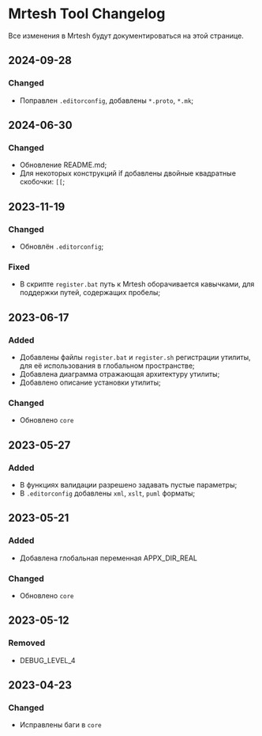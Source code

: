# Mrtesh Tool Changelog
Все изменения в Mrtesh будут документироваться на этой странице.

## 2024-09-28
### Changed
- Поправлен `.editorconfig`, добавлены `*.proto`, `*.mk`;

## 2024-06-30
### Changed
- Обновление README.md;
- Для некоторых конструкций if добавлены двойные квадратные скобочки: `[[`;

## 2023-11-19
### Changed
- Обновлён `.editorconfig`;

### Fixed
- В скрипте `register.bat` путь к Mrtesh оборачивается кавычками, для поддержки путей, содержащих пробелы;

## 2023-06-17
### Added
- Добавлены файлы `register.bat` и `register.sh` регистрации утилиты, для её использования в глобальном пространстве;
- Добавлена диаграмма отражающая архитектуру утилиты;
- Добавлено описание установки утилиты;

### Changed
- Обновлено `core`

## 2023-05-27
### Added
- В функциях валидации разрешено задавать пустые параметры;
- В `.editorconfig` добавлены `xml`, `xslt`, `puml` форматы;

## 2023-05-21
### Added
- Добавлена глобальная переменная APPX_DIR_REAL

### Changed
- Обновлено `core`

## 2023-05-12
### Removed
- DEBUG_LEVEL_4

## 2023-04-23
### Changed
- Исправлены баги в `core`